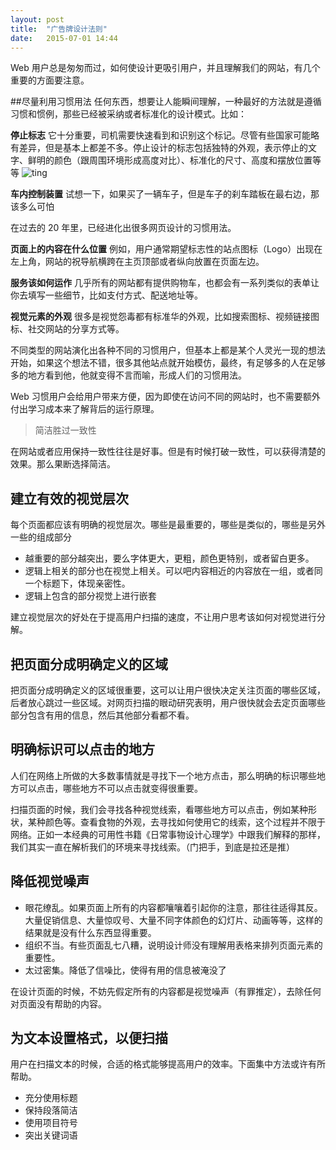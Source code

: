 ```yaml
---
layout: post
title:  "广告牌设计法则"
date:   2015-07-01 14:44
---
```



Web 用户总是匆匆而过，如何使设计更吸引用户，并且理解我们的网站，有几个重要的方面要注意。

##尽量利用习惯用法
任何东西，想要让人能瞬间理解，一种最好的方法就是遵循习惯和惯例，那些已经被采纳或者标准化的设计模式。比如：

**停止标志**
它十分重要，司机需要快速看到和识别这个标记。尽管有些国家可能略有差异，但是基本上都差不多。停止设计的标志包括独特的外观，表示停止的文字、鲜明的颜色（跟周围环境形成高度对比）、标准化的尺寸、高度和摆放位置等等
![ting](http://img.hb.aicdn.com/5640f9fd85eeefa534507deb76a8a949827318d13205-6lMEGs_fw658)

**车内控制装置**
试想一下，如果买了一辆车子，但是车子的刹车踏板在最右边，那该多么可怕

在过去的 20 年里，已经进化出很多网页设计的习惯用法。

**页面上的内容在什么位置**
例如，用户通常期望标志性的站点图标（Logo）出现在左上角，网站的祝导航横跨在主页顶部或者纵向放置在页面左边。

**服务该如何运作**
几乎所有的网站都有提供购物车，也都会有一系列类似的表单让你去填写一些细节，比如支付方式、配送地址等。

**视觉元素的外观**
很多是视觉怨毒都有标准华的外观，比如搜索图标、视频链接图标、社交网站的分享方式等。

不同类型的网站演化出各种不同的习惯用户，但基本上都是某个人灵光一现的想法开始，如果这个想法不错，很多其他站点就开始模仿，最终，有足够多的人在足够多的地方看到他，他就变得不言而喻，形成人们的习惯用法。

Web 习惯用户会给用户带来方便，因为即使在访问不同的网站时，也不需要额外付出学习成本来了解背后的运行原理。

> 简洁胜过一致性

在网站或者应用保持一致性往往是好事。但是有时候打破一致性，可以获得清楚的效果。那么果断选择简洁。

## 建立有效的视觉层次
每个页面都应该有明确的视觉层次。哪些是最重要的，哪些是类似的，哪些是另外一些的组成部分

* 越重要的部分越突出，要么字体更大，更粗，颜色更特别，或者留白更多。
* 逻辑上相关的部分也在视觉上相关。可以吧内容相近的内容放在一组，或者同一个标题下，体现亲密性。
* 逻辑上包含的部分视觉上进行嵌套

建立视觉层次的好处在于提高用户扫描的速度，不让用户思考该如何对视觉进行分解。

## 把页面分成明确定义的区域
把页面分成明确定义的区域很重要，这可以让用户很快决定关注页面的哪些区域，后者放心跳过一些区域。对网页扫描的眼动研究表明，用户很快就会去定页面哪些部分包含有用的信息，然后其他部分看都不看。

## 明确标识可以点击的地方
人们在网络上所做的大多数事情就是寻找下一个地方点击，那么明确的标识哪些地方可以点击，哪些地方不可以点击就变得很重要。

扫描页面的时候，我们会寻找各种视觉线索，看哪些地方可以点击，例如某种形状，某种颜色等。查看食物的外观，去寻找如何使用它的线索，这个过程并不限于网络。正如一本经典的可用性书籍《日常事物设计心理学》中跟我们解释的那样，我们其实一直在解析我们的环境来寻找线索。（门把手，到底是拉还是推）

## 降低视觉噪声

* 眼花缭乱。如果页面上所有的内容都嚷嚷着引起你的注意，那往往适得其反。大量促销信息、大量惊叹号、大量不同字体颜色的幻灯片、动画等等，这样的结果就是没有什么东西显得重要。
* 组织不当。有些页面乱七八糟，说明设计师没有理解用表格来排列页面元素的重要性。
* 太过密集。降低了信噪比，使得有用的信息被淹没了

在设计页面的时候，不妨先假定所有的内容都是视觉噪声（有罪推定），去除任何对页面没有帮助的内容。

## 为文本设置格式，以便扫描
用户在扫描文本的时候，合适的格式能够提高用户的效率。下面集中方法或许有所帮助。

* 充分使用标题
* 保持段落简洁
* 使用项目符号
* 突出关键词语